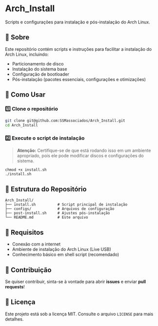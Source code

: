 # Arch_Install

Scripts e configurações para instalação e pós-instalação do Arch Linux.

## 📜 Sobre
Este repositório contém scripts e instruções para facilitar a instalação do Arch Linux, incluindo:
- Particionamento de disco
- Instalação do sistema base
- Configuração de bootloader
- Pós-instalação (pacotes essenciais, configurações e otimizações)

## 🚀 Como Usar

### 1️⃣ Clone o repositório
```bash
git clone git@github.com:SSMassociados/Arch_Install.git
cd Arch_Install
```

### 2️⃣ Execute o script de instalação

> **Atenção:** Certifique-se de que está rodando isso em um ambiente apropriado, pois ele pode modificar discos e configurações do sistema.

```
chmod +x install.sh
./install.sh
```

## 📂 Estrutura do Repositório

```
Arch_Install/
├── install.sh          # Script principal de instalação
├── configs/            # Arquivos de configuração
├── post-install.sh     # Ajustes pós-instalação
└── README.md           # Este arquivo
```

## 📌 Requisitos

- Conexão com a internet
- Ambiente de instalação do Arch Linux (Live USB)
- Conhecimento básico em shell script (recomendado)

## 🤝 Contribuição

Se quiser contribuir, sinta-se à vontade para abrir **issues** e enviar **pull requests**!

## 📜 Licença

Este projeto está sob a licença MIT. Consulte o arquivo `LICENSE` para mais detalhes.
